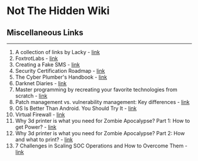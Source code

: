 # Not The Hidden Wiki

## Miscellaneous Links
-----

1. A collection of links by Lacky - [link](https://groups.google.com/g/hera-koka-hasz-c)
2. FoxtrotLabs - [link](https://foxtrotlabs.cc/)
3. Creating a Fake SMS - [link](https://rockyjaat111.medium.com/social-engineering-attacks-creating-a-fake-sms-message-8509388be25a)
4. Security Certification Roadmap - [link](https://pauljerimy.com/security-certification-roadmap/)
5. The Cyber Plumber's Handbook - [link](https://github.com/opsdisk/the_cyber_plumbers_handbook)
6. Darknet Diaries - [link](https://darknetdiaries.com/)
7. Master programming by recreating your favorite technologies from scratch - [link](https://github.com/codecrafters-io/build-your-own-x)
8. Patch management vs. vulnerability management: Key differences - [link](https://www.techtarget.com/searchenterprisedesktop/tip/Patch-management-vs-vulnerability-management-Key-differences)
9. OS Is Better Than Android. You Should Try It - [link](https://www.wired.com/story/e-os-review/)
10. Virtual Firewall - [link](https://www.techtarget.com/searchsecurity/definition/virtual-firewall)
11. Why 3d printer is what you need for Zombie Apocalypse? Part 1: How to get Power? - [link](https://medium.com/@bartosz_sroka/why-3d-printer-is-what-you-need-for-zombie-apocalypse-part-1-how-to-get-power-dae146de86a1)
12. Why 3d printer is what you need for Zombie Apocalypse? Part 2: How and what to print? - [link](https://medium.com/@bartosz_sroka/why-3d-printer-is-what-you-need-for-zombie-apocalypse-part-2-how-and-what-to-print-56e93b7fdaa9)
13. 7 Challenges in Scaling SOC Operations and How to Overcome Them - [link](https://www.tripwire.com/state-of-security/challenges-scaling-soc-operations-and-how-overcome-them)